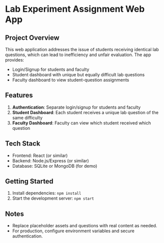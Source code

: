 # Lab Experiment Assignment Web App

## Project Overview
This web application addresses the issue of students receiving identical lab questions, which can lead to inefficiency and unfair evaluation. The app provides:
- Login/Signup for students and faculty
- Student dashboard with unique but equally difficult lab questions
- Faculty dashboard to view student-question assignments

## Features
1. **Authentication**: Separate login/signup for students and faculty
2. **Student Dashboard**: Each student receives a unique lab question of the same difficulty
3. **Faculty Dashboard**: Faculty can view which student received which question

## Tech Stack
- Frontend: React (or similar)
- Backend: Node.js/Express (or similar)
- Database: SQLite or MongoDB (for demo)

## Getting Started
1. Install dependencies: `npm install`
2. Start the development server: `npm start`

## Notes
- Replace placeholder assets and questions with real content as needed.
- For production, configure environment variables and secure authentication.
